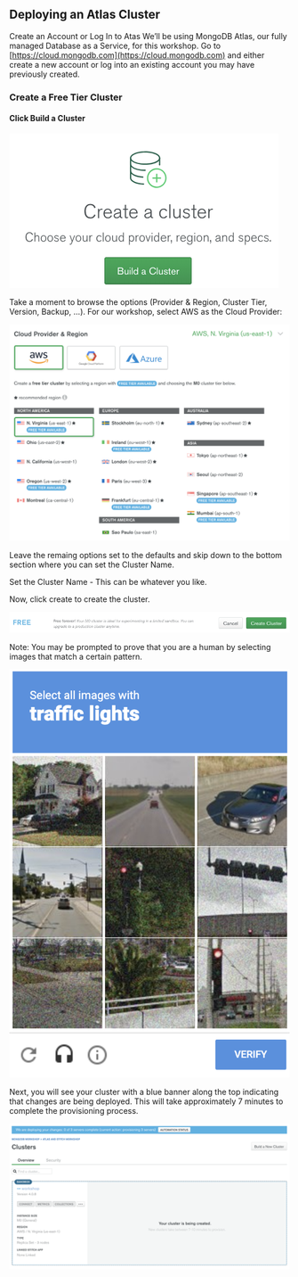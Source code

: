 ## Deploying an Atlas Cluster

Create an Account or Log In to Atas
We’ll be using MongoDB Atlas, our fully managed Database as a Service, for this workshop. Go to [https://cloud.mongodb.com](https://cloud.mongodb.com) and either create a new account or log into an existing account you may have previously created.

### Create a Free Tier Cluster
#### Click Build a Cluster

![Create a Cluster](../images/02-create-cluster.png "Create a Cluster")

Take a moment to browse the options (Provider & Region, Cluster Tier, Version, Backup, …). For our workshop, select AWS as the Cloud Provider:

![Create a Cluster - Choose AWS](../images/02-create-cluster-choose-aws.png "Create a Cluster - Choose AWS")

Leave the remaing options set to the defaults and skip down to the bottom section where you can set the Cluster Name.

Set the Cluster Name - This can be whatever you like.

Now, click create to create the cluster. 

![Click Create](..//images/02-create-cluster-click-create.png "Click Create")

Note: You may be prompted to prove that you are a human by selecting images that match a certain pattern.

![Solve Human Check](..//images/02-solve-human-check.png "Solve Human Check")

Next, you will see your cluster with a blue banner along the top indicating that changes are being deployed. This will take approximately 7 minutes to complete the provisioning process.

![Deploying Cluster](..//images/02-deploying-cluster.png "Deploying Cluster")

